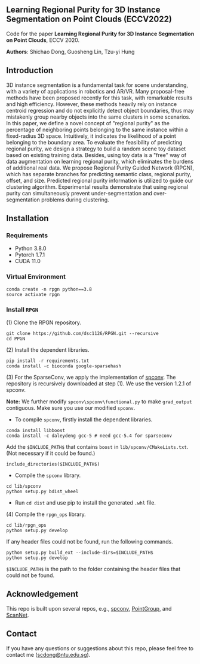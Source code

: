 ## Learning Regional Purity for 3D Instance Segmentation on Point Clouds (ECCV2022)

Code for the paper **Learning Regional Purity for 3D Instance Segmentation on Point Clouds**, ECCV 2020.

**Authors**: Shichao Dong, Guosheng Lin, Tzu-yi Hung

## Introduction
3D instance segmentation is a fundamental task for scene understanding, with a variety of applications in robotics and AR/VR. Many proposal-free methods have been proposed recently for this task, with remarkable results and high efficiency. However, these methods heavily rely on instance centroid regression and do not explicitly detect object boundaries, thus may mistakenly group nearby objects into the same clusters in some scenarios. In this paper, we define a novel concept of "regional purity" as the percentage of neighboring points belonging to the same instance within a fixed-radius 3D space. Intuitively, it indicates the likelihood of a point belonging to the boundary area. To evaluate the feasibility of predicting regional purity, we design a strategy to build a random scene toy dataset based on existing training data. Besides, using toy data is a "free" way of data augmentation on learning regional purity, which eliminates the burdens of additional real data. We propose Regional Purity Guided Network (RPGN), which has separate branches for predicting semantic class, regional purity, offset, and size. Predicted regional purity information is utilized to guide our clustering algorithm. Experimental results demonstrate that using regional purity can simultaneously prevent under-segmentation and over-segmentation problems during clustering.

## Installation

### Requirements
* Python 3.8.0
* Pytorch 1.7.1
* CUDA 11.0

### Virtual Environment
```
conda create -n rpgn python==3.8
source activate rpgn
```

### Install `RPGN`

(1) Clone the RPGN repository.
```
git clone https://github.com/dsc1126/RPGN.git --recursive 
cd PPGN
```

(2) Install the dependent libraries.
```
pip install -r requirements.txt
conda install -c bioconda google-sparsehash 
```

(3) For the SparseConv, we apply the implementation of [spconv](https://github.com/traveller59/spconv). The repository is recursively downloaded at step (1). We use the version 1.2.1 of spconv. 

**Note:** We further modify `spconv\spconv\functional.py` to make `grad_output` contiguous. Make sure you use our modified `spconv`.

* To compile `spconv`, firstly install the dependent libraries. 
```
conda install libboost
conda install -c daleydeng gcc-5 # need gcc-5.4 for sparseconv
```
Add the `$INCLUDE_PATH$` that contains `boost` in `lib/spconv/CMakeLists.txt`. (Not necessary if it could be found.)
```
include_directories($INCLUDE_PATH$)
```

* Compile the `spconv` library.
```
cd lib/spconv
python setup.py bdist_wheel
```
* Run `cd dist` and use pip to install the generated `.whl` file.

(4) Compile the `rpgn_ops` library.
```
cd lib/rpgn_ops
python setup.py develop
```
If any header files could not be found, run the following commands. 
```
python setup.py build_ext --include-dirs=$INCLUDE_PATH$
python setup.py develop
```
`$INCLUDE_PATH$` is the path to the folder containing the header files that could not be found.

## Acknowledgement
This repo is built upon several repos, e.g.,  [spconv](https://github.com/traveller59/spconv), [PointGroup](https://github.com/dvlab-research/PointGroup),  and [ScanNet](https://github.com/ScanNet/ScanNet). 

## Contact
If you have any questions or suggestions about this repo, please feel free to contact me (scdong@ntu.edu.sg).



